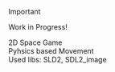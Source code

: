 >[!IMPORTANT]
>Work in Progress!
 
2D Space Game<br>
Pyhsics based Movement<br>
Used libs: SLD2, SDL2_image

